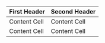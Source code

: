 
| First Header  | Second Header |
| ------------- | ------------- |
| Content Cell  | Content Cell  |
| Content Cell  | Content Cell  |